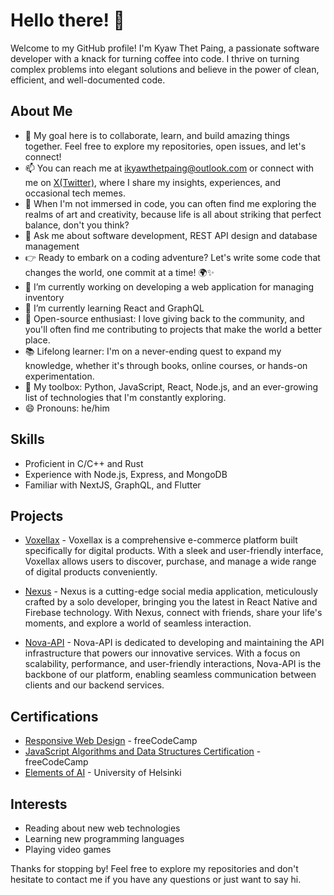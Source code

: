 # Hello there! 👋

Welcome to my GitHub profile! I'm Kyaw Thet Paing, a passionate software developer with a knack for turning coffee into code. I thrive on turning complex problems into elegant solutions and believe in the power of clean, efficient, and well-documented code.

## About Me

- 🎯 My goal here is to collaborate, learn, and build amazing things together. Feel free to explore my repositories, open issues, and let's connect! 
- 📫 You can reach me at ikyawthetpaing@outlook.com or connect with me on [X(Twitter)](https://twitter.com/ikyawthetpaing), where I share my insights, experiences, and occasional tech memes.
- 🎨 When I'm not immersed in code, you can often find me exploring the realms of art and creativity, because life is all about striking that perfect balance, don't you think?
- 💬 Ask me about software development, REST API design and database management
- 👉 Ready to embark on a coding adventure? Let's write some code that changes the world, one commit at a time! 🌍✨
- 🔭 I’m currently working on developing a web application for managing inventory
- 🌱 I’m currently learning React and GraphQL
- 🌟 Open-source enthusiast: I love giving back to the community, and you'll often find me contributing to projects that make the world a better place.
- 📚 Lifelong learner: I'm on a never-ending quest to expand my knowledge, whether it's through books, online courses, or hands-on experimentation.
- 🔧 My toolbox: Python, JavaScript, React, Node.js, and an ever-growing list of technologies that I'm constantly exploring.
- 😄 Pronouns: he/him

## Skills

- Proficient in C/C++ and Rust
- Experience with Node.js, Express, and MongoDB
- Familiar with NextJS, GraphQL, and Flutter

## Projects

- [Voxellax](https://github.com/ikyawthetpaing/voxellax) - Voxellax is a comprehensive e-commerce platform built specifically for digital products. With a sleek and user-friendly interface, Voxellax allows users to discover, purchase, and manage a wide range of digital products conveniently.
  
- [Nexus](https://github.com/ikyawthetpaing/nexus.git) - Nexus is a cutting-edge social media application, meticulously crafted by a solo developer, bringing you the latest in React Native and Firebase technology. With Nexus, connect with friends, share your life's moments, and explore a world of seamless interaction.
  
- [Nova-API](https://github.com/ikyawthetpaing/nova-api.git) - Nova-API is dedicated to developing and maintaining the API infrastructure that powers our innovative services. With a focus on scalability, performance, and user-friendly interactions, Nova-API is the backbone of our platform, enabling seamless communication between clients and our backend services. 

## Certifications

- [Responsive Web Design](https://www.freecodecamp.org/certification/ikyawthetpaing/responsive-web-design) - freeCodeCamp
- [JavaScript Algorithms and Data Structures Certification](https://www.freecodecamp.org/certification/ikyawthetpaing/javascript-algorithms-and-data-structures) - freeCodeCamp
- [Elements of AI](https://certificates.mooc.fi/validate/dxpxs6ao8gl) - University of Helsinki

## Interests

- Reading about new web technologies
- Learning new programming languages
- Playing video games

Thanks for stopping by! Feel free to explore my repositories and don't hesitate to contact me if you have any questions or just want to say hi.
